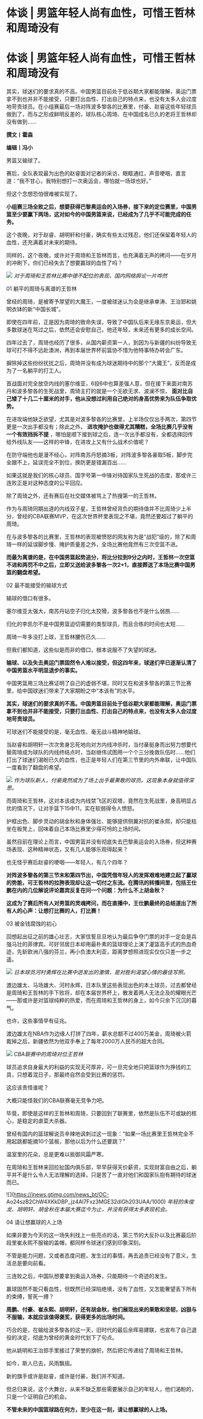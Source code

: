# 体谈 | 男篮年轻人尚有血性，可惜王哲林和周琦没有

# 体谈 | 男篮年轻人尚有血性，可惜王哲林和周琦没有

其实，球迷们的要求真的不高。中国男篮目前处于低谷期大家都能理解，奥运门票拿不到也并非不能接受，只要打出血性、打出自己的特点来，也没有太多人会过度地苛责球员。在小组赛最后一场对阵波多黎各的比赛里，付豪、赵睿这些年轻球员做到了，而与之形成鲜明反差的，球队核心周琦、在中国成名已久的老将王哲林却没有做到……

**撰文丨霍森**

**编辑丨冯小**

男篮又输球了。

赛后，全队表现最为出色的赵睿面对记者的采访，眼眶通红，声音哽咽，直言道：“我不甘心，我特别想打一次奥运会，哪怕就一场球也好。”

但这个念想恐怕很难被实现了。

**小组赛三场全败之后，想要获得巴黎奥运会的入场券，接下来的定位赛里，中国男篮至少要赢下两场，这对如今的中国男篮来说，已经成为了几乎不可能完成的任务。**

这个夜晚，对于赵睿、胡明轩和付豪，确实有些太过残忍，他们还保留着年轻人的血性，还充满着对未来的期待。

同样的，这个夜晚，或许对于周琦和王哲林而言，也充满着无声的拷问——在岁月的冲刷下，你们已经失去了想要赢球的血性了吗？

![](https://inews.gtimg.com/news_bt/OgkHeIjjRRab6pwV0EflftZE55UYITTdUkGbCZVWiSBBwAA/1000)
_对于周琦和王哲林比赛中德不配位的表现，国内网络舆论一片哗然_

01 躺平的周琦与离谱的王哲林

曾经的周琦，是被寄予厚望的大魔王，一度被球迷认为会是继承单涛、王治郅和姚明衣钵的新“中国长城”。

即使在四年前，正是因为周琦的致命失误，导致了中国队后来无缘东京奥运，但大多数球迷在骂过之后，依然还会安慰自己，他还年轻，未来还有更多的成长空间。

四年过去了，周琦也经历了很多，从国内薪资第一人，到因为与新疆的纠纷导致无球可打不得不远赴澳洲，再到本届世界杯前篮协不惜为他特事特办转会广东。

摒除掉这些纷纷扰扰之后，周琦并没有成为球迷期待中的那个“大魔王”，反而是成为了一名躺平的打工人。

首战面对完全放空内线的塞尔维亚，6投6中也算差强人意，但在接下来面对南苏丹和波多黎各的生死战里，周琦主打的就是一个无欲无求、波澜不惊，
**面对比自己矮了十几二十厘米的对手，他从没想过利用自己绝对的身高优势来为队伍争取优势。**

在进攻端他缺乏欲望，尤其是对波多黎各的比赛里，上半场仅仅出手两次，第四节更是一次出手都没有；除此之外，
**进攻掩护也做得尤其糟糕，全场比赛几乎没有一个有效挡拆不提**
，哪怕是顺下接到球之后，连一次出手都没有，全都选择回传给外线队友——这样的中锋，在进攻上又有什么战术价值呢？

在防守端他也是漫不经心，对阵南苏丹怒摘3板，对阵波多黎各豪取5板，脚步完全跟不上，延误完全不到位，换防更是错漏百出……

如果这就是我们的核心球员、国字号第一中锋对待国家队生死战的态度，那或许三连败正是对这种态度的公平回应。

除了周琦之外，还有赛后在社交媒体被骂上了热搜第一的王哲林。

作为与周琦同期出道的内线双子星，王哲林曾经背负的期待值并不比周琦少上半分，曾经的CBA联赛MVP，在这次世界杯里表现之不堪，竟然还要超过了躺平的周琦。

在与波多黎各的比赛里，王哲林的表现被愤怒的网友称为是“战犯”级的，除了和周琦一样的延误脚步慢、掩护质量差之外，全场比赛他竟然有三次空篮不进。

**而最为离谱的是，在中国男篮起势追分，将比分拉到9分之内时，王哲林一次空篮不进和两罚不中之后，立即又送给波多黎各一次2+1，直接葬送了本场比赛中国男篮的翻盘希望。**

02 最不能接受的输球方式

输球的借口有很多。

塞尔维亚太强大，南苏丹钻空子归化太狡猾，波多黎各也不是什么弱旅……

归化的李凯尔不是中国男篮迫切需要的类型球员，而且合练的时间也太短……

周琦一年多没打上球，王哲林腰伤已久……

但我们都知道，这些似是而非的借口，根本说服不了失望的球迷。

**输球、以及失去奥运门票固然令人难以接受，但这四年来，球迷们早已逐渐认清了中国男篮水平明显退步的事实。**

中国男篮用三场比赛证明了自己的虚弱不堪，同时又在和波多黎各的第三节比赛里，给中国球迷们带来了大家期盼之中“本该有”的水平。

**其实，球迷们的要求真的不高。中国男篮目前处于低谷期大家都能理解，奥运门票拿不到也并非不能接受，只要打出血性、打出自己的特点来，也没有太多人会过度地苛责球员。**

可球迷们不能接受的是，毫无血性、毫无战斗精神地输球。

当赵睿和胡明轩一次次舍身忘死地向对方内线冲杀时，当付豪挺身而出努力想要代替周琦成为球队的内线终结点时，当赵继伟试图用一个个三分挽救队伍时……他们打出了球迷们渴盼已久的血性，也正是年轻人们在第三节里的内外串联，让中国队一度看到了翻盘的希望。

![](https://inews.gtimg.com/news_bt/OrEkOqVucEA6fCb5GtJyBZ571EvtJ9F7uT39GZR1NEHEMAA/1000)
_作为球队新人，付豪竟然成为了场上出手最果敢的球员。这现象本身就值得深思。_

而周琦和王哲林，这对本该成为内线禁飞区的双塔，竟然在生死战里，身高明显占优的情况下，让对手篮下15中11，实在软弱得令人愤怒。

护框出色、脚步灵动的胡金秋和身体强壮、能够提供侧翼对抗的崔永熙，却只能枯坐在板凳上，回味着自己本场比赛里少得可怜的上场时间。

虽然目前在理论上而言，中国男篮并没有彻底失去巴黎奥运会的入场券，但这种赛场表现、这种精神状态，又有几人能够乐观得起来？

也无怪乎赛后赵睿的哽咽——年轻人，有几个四年？

**对阵波多黎各的第三节末和第四节出，中国凭借年轻人的发挥艰难地建立起了赢球的势能，可王哲林的拉胯表现却让这一切付之东流。在腾讯的转播间里，包括王仕鹏在内的几位解说评论嘉宾反复在问一个问题：为什么不上胡金秋？**

**这成为了赛后所有人对男篮的灵魂拷问，而在直播中，王仕鹏最终的总结道出了所有人的心声：让想打比赛的人，打比赛！**

03 被金钱腐蚀的初心

回想起出征之前的雄心壮志，大家信誓旦旦地认为最后争夺门票的对手一定会是兵强马壮的菲律宾。可好邻居日本却用最朴素的篮球理论上演了灌篮高手式的热血奇迹，先斩欧洲八强的芬兰，再小负澳大利亚，距离梦想照进现实仅仅只差一步之遥。

![](https://inews.gtimg.com/news_bt/OSSalbccYrNuvkSrgQZ0NRj4_b1hOVocts9COGQ8GunmwAA/1000)
_日本球员河村勇辉在比赛中迸发出的激情，是对胜利渴望心情的最佳写照。_

渡边雄太、马场雄大、河村永辉，日本队里这些表现出色的本土球员，过去都曾经是周琦和王哲林的手下败将，却在本届世界杯上，散发着两人无法企及的耀眼光芒——那或许是对篮球纯粹的热爱，而在周琦和王哲林的身上，如今只余下沉沉的暮气。

也许，这些事情早有征兆。

渡边雄太在NBA作为边缘人打拼了四年，薪水总额不过400万美金，周琦被火箭裁掉之后，新疆依然为他双手奉上了每年2000万人民币的超大合同。

![](https://inews.gtimg.com/news_bt/OQHQqpWzDCWYIxhWp3Jp_YiCb3gpNc9R0H4EaZbAx4ubkAA/1000)
_CBA联赛中的周琦对位王哲林_

球员追求自身最大的利益的实现无可厚非，可一旦完全地只把篮球作为挣钱的工具，只想着混日子，那最终自然会受到比赛的惩罚。

这应该责怪谁呢？

大概只能怪我们的CBA联赛毫无竞争力吧。

毕竟，即使是这样的王哲林和周琦，只要回到了联赛里，依然是队伍不可或缺的核心，是稳定的虐菜大杀器。

曾经有国内的篮球解说员辛辣地讽刺过这一现象：“如果一场比赛里王哲林完全不用起跳都能摘10个篮板，那他以后为什么还要跳？”

温室里的花朵，总是更难以抵御风霜严寒。

在周琦和王哲林来回拉扯国内俱乐部，早早获得天价薪资，实现财富自由之后，躺平并不是什么令人无法理解的选择，只是苦了一直对他们和国家队抱有期待的球迷而已。

![](https://inews.gtimg.com/news_bt/OC-
Ao24szB2ChW4XKkDBP_jz4Al7Fxz3MGE32dIGh203UAA/1000)
_年轻的朱俊龙、胡明轩、胡金秋在本届大赛迄今为止，并没有获得太多表现机会。_

04 请让想赢球的人上场

如果非要为今天的这一场失利找上一些亮点的话，第三节的大反扑以及比赛最后阶段里崔永熙不服输的盖帽，都同样令球迷们感到印象深刻。

不管是能力问题，又或者态度问题，发生过的事情，再去追责已经没有了意义，生活总是要向前看。

三连败之后，中国队想要拿到奥运入场券，只能期待一个奇迹的发生。

赢球固然不能只看血性，但既然已经深陷绝境，没有了血性，又怎能奢望丢下所有的束缚，誓死一搏？

**周鹏、付豪、崔永熙、胡明轩，还有胡金秋，他们展现出来的果敢和坚韧，凶狠与不服输，本就应该值得褒奖，获得更多的出场时间。**

巧合的是，在输给波多黎各的这一天，旧时代的最后余晖易建联，也宣布了自己退役的决定，彻底为曾经的黄金时代划下了句点。

他从姚明和王治郅手里接过了荣誉的旗帜，然后把它传递给了周琦和王哲林。

如今，斯人已去，风雨飘摇。

新的旗手或许是赵睿，或许是付豪，我们并不知道。

但总归来说，这个大舞台，从来不缺乏那些需要展示自己的年轻人，他们渴盼的，只是一个证明自己的机会。

**不管未来的中国篮球路在何方，至少在这一刻，请让想赢球的人上场。**

